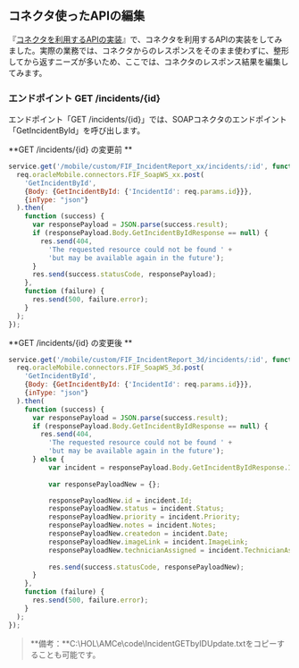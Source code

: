 ## コネクタ使ったAPIの編集

『[コネクタを利用するAPIの実装](4.api-3.md)』で、コネクタを利用するAPIの実装をしてみました。実際の業務では、コネクタからのレスポンスをそのまま使わずに、整形してから返すニーズが多いため、ここでは、コネクタのレスポンス結果を編集してみます。

### エンドポイント GET /incidents/{id}

エンドポイント「GET /incidents/{id}」では、SOAPコネクタのエンドポイント「GetIncidentById」を呼び出します。

**GET /incidents/{id} の変更前 **

```javascript
service.get('/mobile/custom/FIF_IncidentReport_xx/incidents/:id', function(req,res) {
  req.oracleMobile.connectors.FIF_SoapWS_xx.post(
    'GetIncidentById',
    {Body: {GetIncidentById: {'IncidentId': req.params.id}}},
    {inType: "json"}
  ).then(
    function (success) {
      var responsePayload = JSON.parse(success.result);
      if (responsePayload.Body.GetIncidentByIdResponse == null) {
        res.send(404, 
          'The requested resource could not be found ' +
          'but may be available again in the future');
      }
      res.send(success.statusCode, responsePayload); 
    },
    function (failure) {
      res.send(500, failure.error);
    } 
  );
});
```

**GET /incidents/{id} の変更後 **

```javascript
service.get('/mobile/custom/FIF_IncidentReport_3d/incidents/:id', function(req,res) {
  req.oracleMobile.connectors.FIF_SoapWS_3d.post(
    'GetIncidentById',
    {Body: {GetIncidentById: {'IncidentId': req.params.id}}},
    {inType: "json"}
  ).then(
    function (success) {
      var responsePayload = JSON.parse(success.result);
      if (responsePayload.Body.GetIncidentByIdResponse == null) {
        res.send(404, 
          'The requested resource could not be found ' +
          'but may be available again in the future');
      } else {
    	  var incident = responsePayload.Body.GetIncidentByIdResponse.Incident;
    	  
    	  var responsePayloadNew = {};

    	  responsePayloadNew.id = incident.Id;
    	  responsePayloadNew.status = incident.Status;
    	  responsePayloadNew.priority = incident.Priority;
    	  responsePayloadNew.notes = incident.Notes;
    	  responsePayloadNew.createdon = incident.Date;
    	  responsePayloadNew.imageLink = incident.ImageLink;
    	  responsePayloadNew.technicianAssigned = incident.TechnicianAssigned;
    	  
    	  res.send(success.statusCode, responsePayloadNew); 
      }
    },
    function (failure) {
      res.send(500, failure.error);
    } 
  );
});
```

>**備考：**C:\HOL\AMCe\code\IncidentGETbyIDUpdate.txtをコピーすることも可能です。


